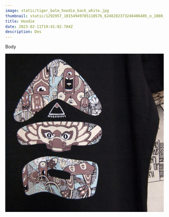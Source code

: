 ```yaml
---
image: static/tiger_balm_hoodie_back_white.jpg
thumbnail: static/1292957_10154949785110576_6248282373246406405_o_1080_01.jpg
title: Hoodie
date: 2023-02-11T19:41:02.784Z
description: Des
---
```

Body

![](static/1292957_10154949785110576_6248282373246406405_o_1080_01.jpg)